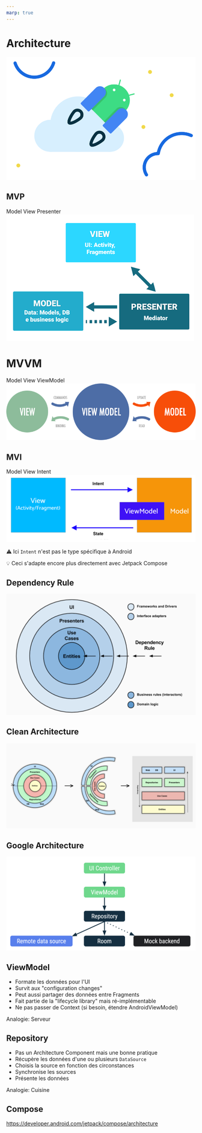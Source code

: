 ```yaml
---
marp: true
---
```


<!-- headingDivider: 2 -->

# Architecture

![bg](../assets/jetpack.svg)

## MVP

Model View Presenter
![bg right:60% 95%](../assets/mvp.png)

# MVVM

Model View ViewModel
![bg right:60% 90%](../assets/mvvm.png)

## MVI

Model View Intent
![bg right:60% 90%](../assets/mvi.png)

⚠️ Ici `Intent` n'est pas le type spécifique à Android

💡 Ceci s'adapte encore plus directement avec Jetpack Compose

## Dependency Rule

![bg right:60% 95%](../assets/dependency.png)

## Clean Architecture

![bg right:70% 95%](../assets/clean_arch.png)

## Google Architecture

![bg right:70% 90%](../assets/google_arch.png)

## ViewModel

- Formate les données pour l'UI
- Survit aux "configuration changes"
- Peut aussi partager des données entre Fragments
- Fait partie de la "lifecycle library" mais ré-implémentable
- Ne pas passer de Context (si besoin, étendre AndroidViewModel)

Analogie: Serveur

## Repository

- Pas un Architecture Component mais une bonne pratique
- Récupère les données d'une ou plusieurs `DataSource`
- Choisis la source en fonction des circonstances
- Synchronise les sources
- Présente les données

Analogie: Cuisine

## Compose

<https://developer.android.com/jetpack/compose/architecture>
